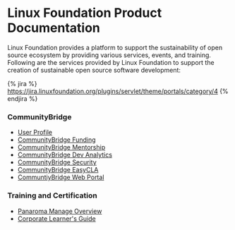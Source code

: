 # Linux Foundation Product Documentation

Linux Foundation provides a platform to support the sustainability of open source ecosystem by providing various services, events, and training. Following are the services provided by Linux Foundation to support the creation of sustainable open source software development:

{% jira %} https://jira.linuxfoundation.org/plugins/servlet/theme/portals/category/4 {% endjira %}

### CommunityBridge

* [User Profile](communitybridge/user-profile/)
* [CommunityBridge Funding](communitybridge/communitybridge-funding/)
* [CommunityBridge Mentorship](communitybridge/communitybridge-mentorship/)
* [CommunityBridge Dev Analytics](communitybridge/dev-analytics/)
* [CommunityBridge Security](communitybridge/communitybridge-security/)
* [CommunityBridge EasyCLA](communitybridge/communitybridge-easycla/)
* [CommuntiyBridge Web Portal](communitybridge/communitybridge-web-portal/)

### Training and Certification

* [Panaroma Manage Overview](training-and-certification/training/panorama-manager-manual/)
* [Corporate Learner's Guide](training-and-certification/certification/corporate-learners-manual/)

#### 

